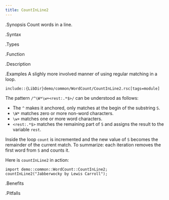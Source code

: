 ```yaml
---
title: CountInLine2
---
```


.Synopsis
Count words in a line.

.Syntax

.Types

.Function

.Description

.Examples
A slighly more involved manner of using regular matching in a loop.
```rascal
include::{LibDir}demo/common/WordCount/CountInLine2.rsc[tags=module]
```

                
The pattern `/^\W*\w+<rest:.*$>/` can be understood as follows:

*  The `^` makes it anchored, only matches at the begin of the substring `S`.
*  `\W*` matches zero or more non-word characters.
*  `\w+` matches one or more word characters.
*  `<rest:.*$>` matches the remaining part of `S` and assigns the result to the variable `rest`.


Inside the loop `count` is incremented and the new value of `S` becomes
the remainder of the current match. To summarize: each iteration
removes the first word from `S` and counts it.

Here is `countInLine2` in action:
```rascal-shell
import demo::common::WordCount::CountInLine2;
countInLine2("Jabberwocky by Lewis Carroll");
```

.Benefits

.Pitfalls

